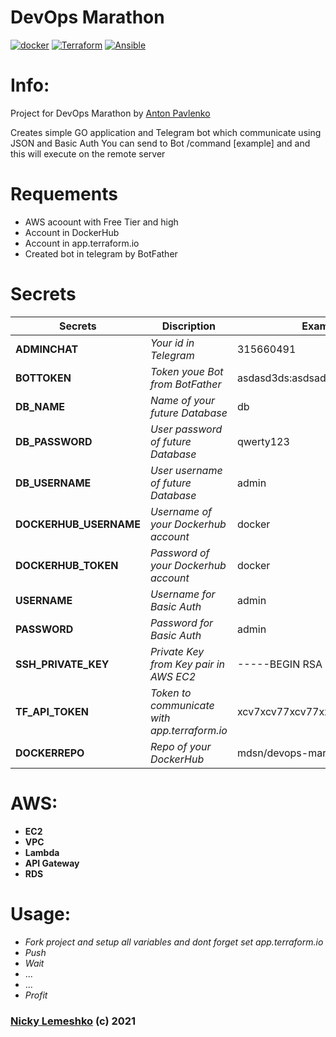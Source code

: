 # DevOps Marathon

[![docker](https://github.com/nlemeshko/DevOps-Marathon-1/actions/workflows/docker.yml/badge.svg)](https://github.com/nlemeshko/DevOps-Marathon-1/actions/workflows/docker.yml)
[![Terraform](https://github.com/nlemeshko/DevOps-Marathon-1/actions/workflows/terraform.yml/badge.svg)](https://github.com/nlemeshko/DevOps-Marathon-1/actions/workflows/terraform.yml)
[![Ansible](https://github.com/nlemeshko/DevOps-Marathon-1/actions/workflows/ansible.yml/badge.svg)](https://github.com/nlemeshko/DevOps-Marathon-1/actions/workflows/ansible.yml)

# Info:

Project for DevOps Marathon by [Anton Pavlenko](https://www.youtube.com/channel/UC_hvS-IJ_SY04Op14v3l4Lg)

Creates simple GO application and Telegram bot which communicate using JSON and Basic Auth
You can send to Bot /command [example] and and this will execute on the remote server

# Requements

- AWS acoount with Free Tier and high
- Account in DockerHub
- Account in app.terraform.io
- Created bot in telegram by BotFather


# Secrets

 | Secrets | Discription | Example |
| ------ | ------ | ------ |
| **ADMINCHAT** | *Your id in Telegram* | 315660491
| **BOTTOKEN** | *Token youe Bot from BotFather* | asdasd3ds:asdsad3773dhd37d37d
| **DB_NAME** | *Name of your future Database* | db
| **DB_PASSWORD** | *User password of future Database* | qwerty123
| **DB_USERNAME** | *User username of future Database* | admin
| **DOCKERHUB_USERNAME** | *Username of your Dockerhub account* | docker
| **DOCKERHUB_TOKEN** | *Password of your Dockerhub account* | docker
| **USERNAME** | *Username for Basic Auth* | admin
| **PASSWORD** | *Password for Basic Auth* | admin
| **SSH_PRIVATE_KEY** | *Private Key from Key pair in AWS EC2* | -----BEGIN RSA PRIVATE KEY...
| **TF_API_TOKEN** | *Token to communicate with app.terraform.io* | xcv7xcv77xcv77xxcv
| **DOCKERREPO** | *Repo of your DockerHub* | mdsn/devops-marathon



# AWS:

- **EC2**
- **VPC** 
- **Lambda**
- **API Gateway**
- **RDS**

# Usage:

- *Fork project and setup all variables and dont forget set app.terraform.io*
- *Push*
- *Wait*
- ...
- ...
- *Profit*


### [Nicky Lemeshko](https://mdsn.tk) (c) 2021